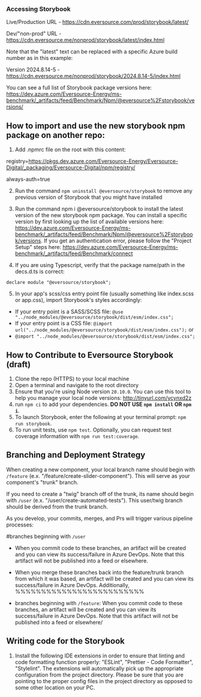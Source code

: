 ### Accessing Storybook

Live/Production URL - https://cdn.eversource.com/prod/storybook/latest/

Dev/"non-prod" URL - https://cdn.eversource.me/nonprod/storybook/latest/index.html

Note that the "latest" text can be replaced with a specific Azure build number as in this example:

Version 2024.8.14-5 - https://cdn.eversource.me/nonprod/storybook/2024.8.14-5/index.html

You can see a full list of Storybook package versions here: https://dev.azure.com/Eversource-Energy/ms-benchmark/_artifacts/feed/Benchmark/Npm/@eversource%2Fstorybook/versions/

## How to import and use the new storybook npm package on another repo:

1. Add .npmrc file on the root with this content:

registry=https://pkgs.dev.azure.com/Eversource-Energy/Eversource-Digital/_packaging/Eversource-Digital/npm/registry/

always-auth=true

2. Run the command `npm uninstall @eversource/storybook` to remove any previous version of Storybook that you might have installed

3. Run the command npm i @eversource/storybook to install the latest version of the new storybook npm package. You can install a specific version by first looking up the list of available versions here: https://dev.azure.com/Eversource-Energy/ms-benchmark/_artifacts/feed/Benchmark/Npm/@eversource%2Fstorybook/versions. If you get an authentication error, please follow the "Project Setup" steps here: https://dev.azure.com/Eversource-Energy/ms-benchmark/_artifacts/feed/Benchmark/connect

4. If you are using Typescript, verify that the package name/path in the decs.d.ts is correct:

`declare module "@eversource/storybook";`

5. In your app's scss/css entry point file (usually something like index.scss or app.css), import Storybook's styles accordingly:

- If your entry point is a SASS/SCSS file: `@use "../node_modules/@eversource/storybook/dist/esm/index.css";`
- If your entry point is a CSS file: `@import url("../node_modules/@eversource/storybook/dist/esm/index.css");` or
- `@import "../node_modules/@eversource/storybook/dist/esm/index.css";`

## How to Contribute to Eversource Storybook (draft)

1. Clone the repo (HTTPS) to your local machine
2. Open a terminal and navigate to the root directory
3. Ensure that you're using Node version `20.10.0`. You can use this tool to help you manage your local node versions: http://tinyurl.com/ycynxd2z
4. run `npm ci` to add your dependencies. **DO NOT USE `npm install` OR `npm i`**.
5. To launch Storybook, enter the following at your terminal prompt: `npm run storybook`.
6. To run unit tests, use `npm test`. Optionally, you can request test coverage information with `npm run test:coverage`.

## Branching and Deployment Strategy

When creating a new component, your local branch name should begin with `/feature` (e.x. "/feature/create-slider-component"). This will serve as your component's "trunk" branch.

If you need to create a "twig" branch off of the trunk, its name should begin with `/user` (e.x. "/user/create-automated-tests"). This user/twig branch should be derived from the trunk branch.

As you develop, your commits, merges, and Prs will trigger various pipeline processes:

#branches beginning with `/user`

- When you commit code to these branches, an artifact will be created and you can view its success/failure in Azure DevOps. Note that this artifact will not be published into a feed or elsewhere.
- When you merge these branches back into the feature/trunk branch from which it was based, an artifact will be created and you can view its success/failure in Azure DevOps. Additionally, %%%%%%%%%%%%%%%%%%%%%%%%%

- branches beginning with `/feature`: When you commit code to these branches, an artifact will be created and you can view its success/failure in Azure DevOps. Note that this artifact will not be published into a feed or elsewhere/

## Writing code for the Storybook

1.  Install the following IDE extensions in order to ensure that linting and code formatting function properly: "ESLint", "Prettier - Code Formatter", "Stylelint". The extensions will automatically pick up the appropriate configuration from the project directory. Please be sure that you are pointing to the proper config files in the project directory as opposed to some other location on your PC.
